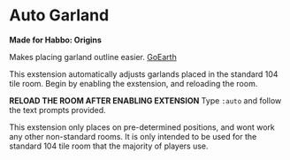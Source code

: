 # Auto Garland
**Made for Habbo: Origins**

Makes placing garland outline easier. [GoEarth](https://github.com/xabbo/goearth)

This exstension automatically adjusts garlands placed in the standard 104 tile room. Begin by enabling the exstension, and reloading the room.

**RELOAD THE ROOM AFTER ENABLING EXTENSION**
Type ```:auto``` and follow the text prompts provided.

This exstension only places on pre-determined positions, and wont work any other non-standard rooms. It is only intended to be used for the standard 104 tile room that the majority of players use.

